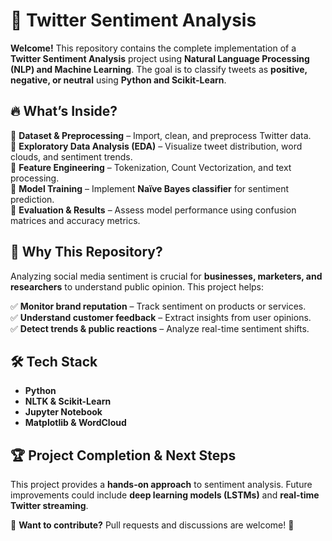 # 🚀 **Twitter Sentiment Analysis**  

**Welcome!** This repository contains the complete implementation of a **Twitter Sentiment Analysis** project using **Natural Language Processing (NLP) and Machine Learning**. The goal is to classify tweets as **positive, negative, or neutral** using **Python and Scikit-Learn**.  



## 🔥 **What’s Inside?**  
📂 **Dataset & Preprocessing** – Import, clean, and preprocess Twitter data.  
📂 **Exploratory Data Analysis (EDA)** – Visualize tweet distribution, word clouds, and sentiment trends.  
📂 **Feature Engineering** – Tokenization, Count Vectorization, and text processing.  
📂 **Model Training** – Implement **Naïve Bayes classifier** for sentiment prediction.  
📂 **Evaluation & Results** – Assess model performance using confusion matrices and accuracy metrics.  



## 🎯 **Why This Repository?**  
Analyzing social media sentiment is crucial for **businesses, marketers, and researchers** to understand public opinion. This project helps:  

✅ **Monitor brand reputation** – Track sentiment on products or services.  
✅ **Understand customer feedback** – Extract insights from user opinions.  
✅ **Detect trends & public reactions** – Analyze real-time sentiment shifts.  



## 🛠 **Tech Stack**  
- **Python**   
- **NLTK & Scikit-Learn**  
- **Jupyter Notebook**   
- **Matplotlib & WordCloud** 



## 🏆 **Project Completion & Next Steps**  
This project provides a **hands-on approach** to sentiment analysis. Future improvements could include **deep learning models (LSTMs)** and **real-time Twitter streaming**.  

📢 **Want to contribute?** Pull requests and discussions are welcome! 🚀  







